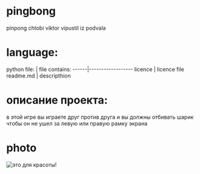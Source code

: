 # pingbong
pinpong chtobi viktor vipustil iz podvala
# language:
python
file: | file contains:
------|------------------
licence | licence file
readme.md | descripthion
# описание проекта:
в этой игре вы играете друг против друга и вы должны отбивать шарик чтобы он не ушел за левую или правую рамку экрана
# photo
![это для красоты!](https://www.google.com/search?q=%D0%B0%D0%BD%D0%B8%D0%BC%D0%B5+%D0%B4%D0%B5%D0%B2%D0%BE%D1%87%D0%BA%D0%B0+%D0%BF%D0%BD%D0%B3&rlz=1C1GCEA_enKZ1095KZ1095&oq=&gs_lcrp=EgZjaHJvbWUqCQgDEEUYOxjCAzIJCAAQRRg7GMIDMgkIARBFGDsYwgMyCQgCEEUYOxjCAzIJCAMQRRg7GMIDMgkIBBBFGDsYwgMyCQgFEEUYOxjCAzIJCAYQRRg7GMIDMgkIBxBFGDsYwgPSAQkxMTE1ajBqMTWoAgiwAgE&sourceid=chrome&ie=UTF-8#vhid=X9No7YdmFF-lBM&vssid=l)
